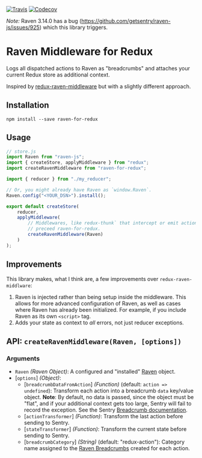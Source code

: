 [![Travis](https://img.shields.io/travis/captbaritone/raven-for-redux.svg)]() [![Codecov](https://img.shields.io/codecov/c/github/captbaritone/raven-for-redux.svg)]()

 _Note:_ Raven 3.14.0 has a bug (https://github.com/getsentry/raven-js/issues/925) which this library triggers.

# Raven Middleware for Redux

Logs all dispatched actions to Raven as "breadcrumbs" and attaches your current
Redux store as additional context.

Inspired by [redux-raven-middleware] but with a slightly different approach.

## Installation

    npm install --save raven-for-redux

## Usage

```JavaScript
// store.js
import Raven from "raven-js";
import { createStore, applyMiddleware } from "redux";
import createRavenMiddleware from "raven-for-redux";

import { reducer } from "./my_reducer";

// Or, you might already have Raven as `window.Raven`.
Raven.config("<YOUR_DSN>").install();

export default createStore(
    reducer,
    applyMiddleware(
        // Middlewares, like redux-thunk` that intercept or emit actions should
        // preceed raven-for-redux.
        createRavenMiddleware(Raven)
    )
);
```

## Improvements

This library makes, what I think are, a few improvements over
`redux-raven-middlware`:

1. Raven is injected rather than being setup inside the middleware. This allows
   for more advanced configuration of Raven, as well as cases where Raven has
   already been initialized. For example, if you include Raven as its own
   `<script>` tag.
2. Adds your state as context to _all_ errors, not just reducer exceptions.

## API: `createRavenMiddleware(Raven, [options])`

### Arguments

* `Raven` _(Raven Object)_: A configured and "installed"
  [Raven] object.
* [`options`] _(Object)_:
  * [`breadcrumbDataFromAction`] _(Function)_ (default: `action => undefined`): Transform each
      action into a breadcrumb `data` key/value object. __Note__: By default,
      no data is passed, since the object must be "flat", and if your
      additional context gets too large, Sentry will fail to record the
      exception. See the Sentry [Breadcrumb documentation].
  * [`actionTransformer`] _(Function)_: Transform the last action before sending to Sentry.
  * [`stateTransformer`] _(Function)_: Transform the current state before
      sending to Sentry.
  * [`breadcrumbCategory`] _(String)_ (default: "redux-action"): Category name
      assigned to the [Raven Breadcrumbs] created for each action.

[redux-raven-middleware]: https://github.com/ngokevin/redux-raven-middleware
[Raven]: https://docs.sentry.io/clients/javascript/
[Raven Breadcrumbs]: https://docs.sentry.io/clients/javascript/usage/#recording-breadcrumbs
[Breadcrumb documentation]: https://docs.sentry.io/learn/breadcrumbs/

